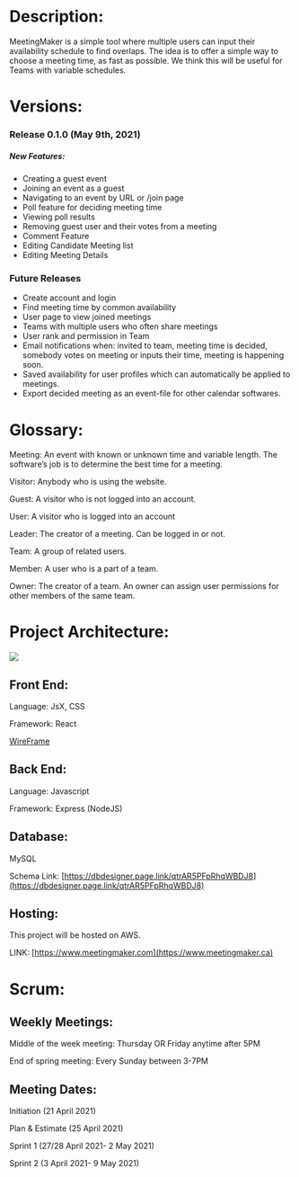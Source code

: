 # Description:

MeetingMaker is a simple tool where multiple users can input their availability schedule to find overlaps. The idea is to offer a simple way to choose a meeting time, as fast as possible. We think this will be useful for Teams with variable schedules.

# Versions:
### Release 0.1.0 (May 9th, 2021)
##### New Features:
-   Creating a guest event
-   Joining an event as a guest
-   Navigating to an event by URL or /join page
-   Poll feature for deciding meeting time
-   Viewing poll results
-   Removing guest user and their votes from a meeting
-   Comment Feature
-   Editing Candidate Meeting list
-   Editing Meeting Details

### Future Releases
-   Create account and login
-   Find meeting time by common availability
-   User page to view joined meetings
-   Teams with multiple users who often share meetings
-   User rank and permission in Team
-   Email notifications when: invited to team, meeting time is decided, somebody votes on meeting or inputs their time, meeting is happening soon.
-   Saved availability for user profiles which can automatically be applied to meetings.
-   Export decided meeting as an event-file for other calendar softwares.

# Glossary:

Meeting: An event with known or unknown time and variable length. The software’s job is to determine the best time for a meeting.

Visitor: Anybody who is using the website.

Guest: A visitor who is not logged into an account.

User: A visitor who is logged into an account

Leader: The creator of a meeting. Can be logged in or not.

Team: A group of related users.

Member: A user who is a part of a team.

Owner: The creator of a team. An owner can assign user permissions for other members of the same team.

# Project Architecture:

![](https://lh6.googleusercontent.com/3h_ZIY9eGtk9EYjIY0NiTQdYHkdzaptf_6FK085xSmZuo5RAKgVgpYkOUSnCGacWln06lJPYXmGz4HTzZHOyK-6DFMij9I0JBECf3VlRj6otdPcySaqtRm1Ja-gTQpKjUIzDHLj2)

## Front End:

Language: JsX, CSS

Framework: React

  

[WireFrame](https://www.figma.com/file/HneCp15EqwKI3064FjuijC/meetingmaker)

## Back End:

Language: Javascript

Framework: Express (NodeJS)

## Database:

MySQL

Schema Link: [https://dbdesigner.page.link/qtrAR5PFpRhqWBDJ8](https://dbdesigner.page.link/qtrAR5PFpRhqWBDJ8)

## Hosting:

This project will be hosted on AWS.

LINK: [https://www.meetingmaker.com](https://www.meetingmaker.ca)

# Scrum:

## Weekly Meetings:

Middle of the week meeting: Thursday OR Friday anytime after 5PM

End of spring meeting: Every Sunday between 3-7PM

## Meeting Dates:

Initiation (21 April 2021)

Plan & Estimate (25 April 2021)

Sprint 1 (27/28 April 2021- 2 May 2021)

Sprint 2 (3 April 2021- 9 May 2021)
